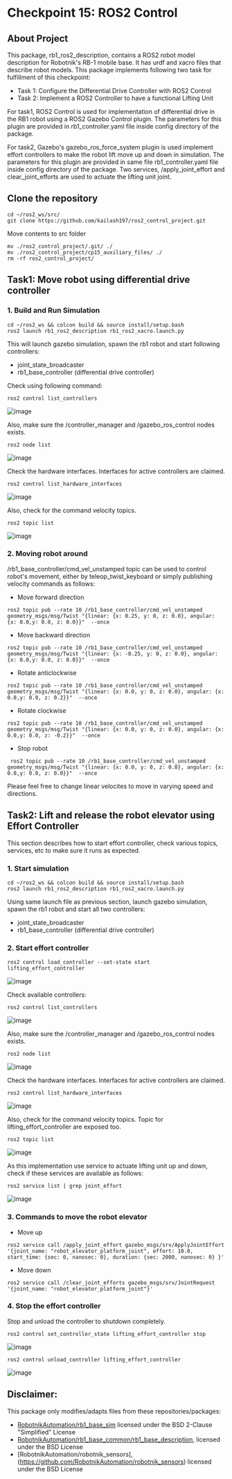 # Checkpoint 15: ROS2 Control

## About Project

This package, rb1_ros2_description, contains a ROS2 robot model description for Robotnik's RB-1 mobile base.
It has urdf and xacro files that describe robot models. This package implements following  two task for fulfillment of this checkpoint:
- Task 1: Configure the Differential Drive Controller with ROS2 Control
- Task 2: Implement a ROS2 Controller to have a functional Lifting Unit

For task1, ROS2 Control is used for implementation of differential drive in the RB1 robot using a ROS2 Gazebo Control plugin.
The parameters for this plugin are provided in rb1_controller.yaml file inside config directory of the package.

For task2, Gazebo's gazebo_ros_force_system plugin is used implement effort controllers to make the robot lift move up and down in simulation. 
The parameters for this plugin are provided in same file rb1_controller.yaml file inside config directory of the package.
Two services, /apply_joint_effort and clear_joint_efforts are used to  actuate the lifting unit joint.

## Clone the repository
```
cd ~/ros2_ws/src/
git clone https://github.com/kailash197/ros2_control_project.git
```

Move contents to src folder
```
mv ./ros2_control_project/.git/ ./
mv ./ros2_control_project/cp15_auxiliary_files/ ./
rm -rf ros2_control_project/
```

## Task1: Move robot using differential drive controller
### 1. Build and Run Simulation

```
cd ~/ros2_ws && colcon build && source install/setup.bash
ros2 launch rb1_ros2_description rb1_ros2_xacro.launch.py
```
This will launch gazebo simulation, spawn the rb1 robot and start following controllers:
- joint_state_broadcaster
- rb1_base_controller (differential drive controller)


Check using following command:
```
ros2 control list_controllers
```
![image](https://github.com/user-attachments/assets/6151850e-80ec-4c31-860f-b5e3a05ac7ea)


Also, make sure the /controller_manager and /gazebo_ros_control nodes exists.
```
ros2 node list
```
![image](https://github.com/user-attachments/assets/1d3df174-25c1-4259-abbc-7655bda537fc)


Check the hardware interfaces. Interfaces for active controllers are claimed. 
```
ros2 control list_hardware_interfaces
```
![image](https://github.com/user-attachments/assets/5f2ba610-ed7b-41da-9b8c-adf8a39d9a89)


Also, check for the command velocity topics.
```
ros2 topic list
```
![image](https://github.com/user-attachments/assets/4a0d6dbd-272e-431c-a26f-589e3a035d5d)



### 2. Moving robot around
/rb1_base_controller/cmd_vel_unstamped topic can be used to control robot's movement, either by teleop_twist_keyboard or simply publishing velocity commands as follows:

- Move forward direction
```
ros2 topic pub --rate 10 /rb1_base_controller/cmd_vel_unstamped geometry_msgs/msg/Twist "{linear: {x: 0.25, y: 0, z: 0.0}, angular: {x: 0.0,y: 0.0, z: 0.0}}"  --once
```
- Move backward direction
```
ros2 topic pub --rate 10 /rb1_base_controller/cmd_vel_unstamped geometry_msgs/msg/Twist "{linear: {x: -0.25, y: 0, z: 0.0}, angular: {x: 0.0,y: 0.0, z: 0.0}}"  --once
```
- Rotate anticlockwise
```
ros2 topic pub --rate 10 /rb1_base_controller/cmd_vel_unstamped geometry_msgs/msg/Twist "{linear: {x: 0.0, y: 0, z: 0.0}, angular: {x: 0.0,y: 0.0, z: 0.2}}"  --once
```
- Rotate clockwise  
```
ros2 topic pub --rate 10 /rb1_base_controller/cmd_vel_unstamped geometry_msgs/msg/Twist "{linear: {x: 0.0, y: 0, z: 0.0}, angular: {x: 0.0,y: 0.0, z: -0.2}}"  --once
```
- Stop robot
 ```
  ros2 topic pub --rate 10 /rb1_base_controller/cmd_vel_unstamped geometry_msgs/msg/Twist "{linear: {x: 0.0, y: 0, z: 0.0}, angular: {x: 0.0,y: 0.0, z: 0.0}}"  --once
  ```
Please feel free to change linear velocites to move in varying speed and directions.

## Task2: Lift and release the robot elevator using Effort Controller
This section describes how to start effort controller, check various topics, services, etc to make sure it runs as expected.

### 1. Start simulation 
```
cd ~/ros2_ws && colcon build && source install/setup.bash
ros2 launch rb1_ros2_description rb1_ros2_xacro.launch.py
```
Using same launch file as previous section, launch gazebo simulation, spawn the rb1 robot and start all two controllers:
- joint_state_broadcaster
- rb1_base_controller (differential drive controller)


### 2. Start effort controller
```
ros2 control load_controller --set-state start lifting_effort_controller
```
![image](https://github.com/user-attachments/assets/d0f5de99-b481-4100-a84a-70fefdf1e5a3)


Check available controllers:
```
ros2 control list_controllers
```
![image](https://github.com/user-attachments/assets/240f67e7-409f-40bd-aa84-188bd7fc950e)


Also, make sure the /controller_manager and /gazebo_ros_control nodes exists.
```
ros2 node list
```
![image](https://github.com/user-attachments/assets/a54b5388-e2ea-49d6-8692-c90219b7e644)


Check the hardware interfaces. Interfaces for active controllers are claimed. 
```
ros2 control list_hardware_interfaces
```
![image](https://github.com/user-attachments/assets/2d1ff5b7-edcf-4a88-87d6-2e83735bd471)

Also, check for the command velocity topics. Topic for lifting_effort_controller are exposed too.
```
ros2 topic list
```
![image](https://github.com/user-attachments/assets/b30c787f-a87b-4f55-8a6f-02033a75373b)

As this implementation use service to actuate lifting unit up and down, check if these services are available as follows:
```
ros2 service list | grep joint_effort
```
![image](https://github.com/user-attachments/assets/8a5b364b-98bf-41a1-992c-221e15d0a061)



### 3. Commands to move the robot elevator
- Move up
```
ros2 service call /apply_joint_effort gazebo_msgs/srv/ApplyJointEffort '{joint_name: "robot_elevator_platform_joint", effort: 10.0, start_time: {sec: 0, nanosec: 0}, duration: {sec: 2000, nanosec: 0} }'
```

- Move down
```
ros2 service call /clear_joint_efforts gazebo_msgs/srv/JointRequest '{joint_name: "robot_elevator_platform_joint"}'
```

### 4. Stop the effort controller
Stop and unload the controller to shutdown completely.
```
ros2 control set_controller_state lifting_effort_controller stop
```
![image](https://github.com/user-attachments/assets/9f6180e1-3154-48d8-9131-f7fc291c300a)

```
ros2 control unload_controller lifting_effort_controller
```
![image](https://github.com/user-attachments/assets/1b26566a-52eb-4a8c-bd88-8904209be3c6)







## Disclaimer:  
This package only modifies/adapts files from these repositories/packages:  
- [RobotnikAutomation/rb1_base_sim](https://github.com/RobotnikAutomation/rb1_base_sim) licensed under the BSD 2-Clause "Simplified" License
- [RobotnikAutomation/rb1_base_common/rb1_base_description](https://github.com/RobotnikAutomation/rb1_base_common/tree/melodic-devel/rb1_base_description), licensed under the BSD License
- [RobotnikAutomation/robotnik_sensors],(https://github.com/RobotnikAutomation/robotnik_sensors) licensed under the BSD License
